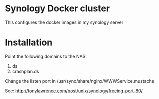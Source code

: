 # Synology Docker cluster

This configures the docker images in my synology server

# Installation

Point the following domains to the NAS:

1. ds
2. crashplan.ds

Change the listen port in /usr/syno/share/nginx/WWWService.mustache

See: http://tonylawrence.com/post/unix/synology/freeing-port-80/
